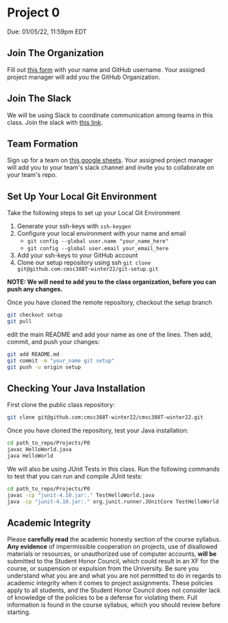 # Project 0
Due: 01/05/22, 11:59pm EDT

## Join The Organization
Fill out [this form](https://forms.gle/oxTjdP9PJG7F5W8bA) with your name and GitHub username.
Your assigned project manager will add you the GitHub Organization.

## Join The Slack

We will be using Slack to coordinate communication among teams in this class. 
Join the slack with [this link](https://join.slack.com/t/388t-w22/shared_invite/zt-zj61ct93-E4~B0VvMTW1r14vWJTCFbA).

## Team Formation
Sign up for a team on [this google sheets](https://docs.google.com/spreadsheets/d/1Vpk3ItHD1IkxlZtybxKcOvl4k_ZeH98llw5K6LoltDs/edit?usp=sharing). 
Your assigned project manager will add you to your team's slack channel and invite you to collaborate on your team's repo.

## Set Up Your Local Git Environment

Take the following steps to set up your Local Git Environment

1. Generate your ssh-keys with ```ssh-keygen```
2. Configure your local environment with your name and email
      - ```git config --global user.name "your_name_here"```
      - ```git config --global user.email your_email_here```
3. Add your ssh-keys to your GitHub account 
4. Clone our setup repository using ssh ```git clone git@github.com:cmsc388T-winter22/git-setup.git```

**NOTE: We will need to add you to the class organization, before you can push any changes.**

Once you have cloned the remote repository, checkout the setup branch

```bash
git checkout setup
git pull
```

edit the main README and add your name as one of the lines. Then add, commit, and push your changes:

```bash
git add README.md
git commit -m "your_name git setup"
git push -u origin setup
```

## Checking Your Java Installation

First clone the public class repository:
```bash
git clone git@github.com:cmsc388T-winter22/cmsc388T-winter22.git
```

Once you have cloned the repository, test your Java installation:

```bash
cd path_to_repo/Projects/P0
javac HelloWorld.java
java HelloWorld
```

We will also be using JUnit Tests in this class. Run the following commands to test that you can run and compile JUnit tests:

```bash
cd path_to_repo/Projects/P0
javac -cp "junit-4.10.jar:." TestHelloWorld.java 
java -cp "junit-4.10.jar:." org.junit.runner.JUnitCore TestHelloWorld
```

## Academic Integrity

Please **carefully read** the academic honesty section of the course syllabus. **Any evidence** of impermissible cooperation on projects, use of disallowed materials or resources, or unauthorized use of computer accounts, **will be** submitted to the Student Honor Council, which could result in an XF for the course, or suspension or expulsion from the University. Be sure you understand what you are and what you are not permitted to do in regards to academic integrity when it comes to project assignments. These policies apply to all students, and the Student Honor Council does not consider lack of knowledge of the policies to be a defense for violating them. Full information is found in the course syllabus, which you should review before starting.
